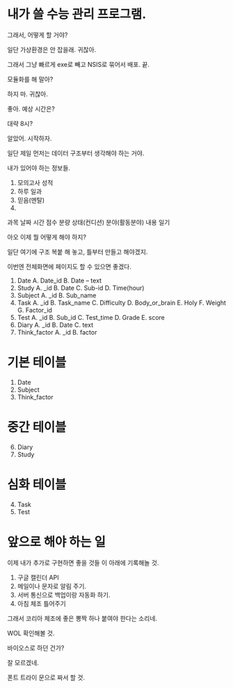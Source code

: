 내가 쓸 수능 관리 프로그램.
=========================


그래서, 어떻게 할 거야?

일단 가상환경은 안 잡을래. 귀찮아.

그래서 그냥 빠르게 exe로 빼고 NSIS로 묶어서 배포. 끝.

모듈화를 해 말아?

하지 마. 귀찮아.

좋아. 예상 시간은?

대략 8시?

알았어. 시작하자.


일단 제일 먼저는 데이터 구조부터 생각해야 하는 거야.

내가 있어야 하는 정보들.

1. 모의고사 성적
2. 하루 일과
3. 믿음(멘탈)
4. 

과목
날짜
시간
점수
분량
상태(컨디션)
분야(활동분야)
내용
일기


아오 이제 뭘 어떻게 해야 하지?

일단 여기에 구조 복붙 해 놓고, 틀부터 만들고 해야겠지.

이번엔 전체화면에 페이지도 할 수 있으면 좋겠다.

1.	Date
    A.	Date_id
    B.	Date – text
2.	Study
    A.	_id
    B.	Date
    C.	Sub-id
    D.	Time(hour)
3.	Subject
    A.	_id
    B.	Sub_name
4.	Task
    A.	_id
    B.	Task_name
    C.	Difficulty
    D.	Body_or_brain
    E.	Holy
    F.	Weight
    G.	Factor_id
5.	Test
    A.	_id
    B.	Sub_id
    C.	Test_time
    D.	Grade
    E.	score
6.	Diary
    A.	_id
    B.	Date
    C.	text
7.	Think_factor
    A.	_id
    B.	factor


# 기본 테이블

1.  Date
3.	Subject
7.	Think_factor

# 중간 테이블

6.	Diary
2.	Study

# 심화 테이블

4.	Task
5.	Test


# 앞으로 해야 하는 일

이제 내가 추가로 구현하면 좋을 것들 이 아래에 기록해놀 것.
1. 구글 캘린더 API
2. 메일이나 문자로 알림 주기.
3. 서버 통신으로 백업이랑 자동화 하기.
4. 아침 체조 틀어주기

그래서 코리아 체조에 좋은 뽕짝 하나 붙여야 한다는 소리네.

WOL 확인해볼 것.


바이오스로 하던 건가?

잘 모르겠네.

폰트 트라이 문으로 짜서 할 것.